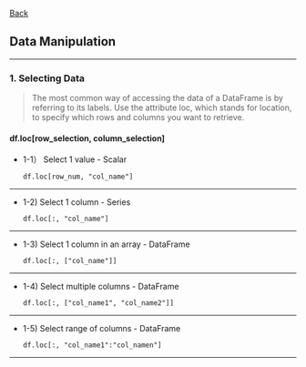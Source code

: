 [Back](README.md)

## Data Manipulation

<hr>


### 1. Selecting Data

> The most common way of accessing the data of a DataFrame is by referring to its
labels. Use the attribute loc, which stands for location, to specify which rows and columns you want to retrieve.

#### df.loc[row_selection, column_selection]

- 1-1） Select 1 value - Scalar
    ```
    df.loc[row_num, "col_name"]
    ```

<hr>

- 1-2) Select 1 column - Series
    ```
    df.loc[:, "col_name"]
    ```

<hr>

- 1-3) Select 1 column in an array - DataFrame
    ```
    df.loc[:, ["col_name"]]
    ```

<hr>

- 1-4) Select multiple columns - DataFrame 
    ```
    df.loc[:, ["col_name1", "col_name2"]]
    ```
<hr>

- 1-5) Select range of columns - DataFrame 
    ```
    df.loc[:, "col_name1":"col_namen"]
    ```
<hr>



